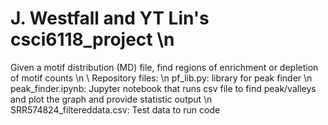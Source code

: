  # J. Westfall and YT Lin's csci6118_project \n

Given a motif distribution (MD) file, find regions of enrichment or depletion of motif counts \n
\\
Repository files: \n
pf_lib.py: library for peak finder \n
peak_finder.ipynb: Jupyter notebook that runs csv file to find peak/valleys and plot the graph and provide statistic output \n
SRR574824_filtereddata.csv: Test data to run code
